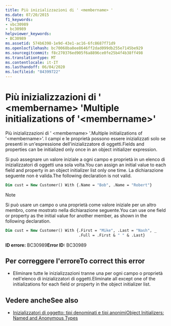 ```yaml
---
title: Più inizializzazioni di ' <membername> '
ms.date: 07/20/2015
f1_keywords:
- vbc30989
- bc30989
helpviewer_keywords:
- BC30989
ms.assetid: 574b6398-1e9d-43e1-ac16-6fc8687f71d9
ms.openlocfilehash: bc70068ba8ee8646ff2dad099db255e7145be929
ms.sourcegitcommit: f8c270376ed905f6a8896ce0fe25b4f4b38ff498
ms.translationtype: MT
ms.contentlocale: it-IT
ms.lasthandoff: 06/04/2020
ms.locfileid: "84399722"
---
```

# <a name="multiple-initializations-of-membername"></a><span data-ttu-id="7722c-102">Più inizializzazioni di ' \<membername> '</span><span class="sxs-lookup"><span data-stu-id="7722c-102">Multiple initializations of '\<membername>'</span></span>

<span data-ttu-id="7722c-103">Più inizializzazioni di ' \<membername> '.</span><span class="sxs-lookup"><span data-stu-id="7722c-103">Multiple initializations of '\<membername>'.</span></span> <span data-ttu-id="7722c-104">I campi e le proprietà possono essere inizializzati solo se presenti in un'espressione dell'inizializzatore di oggetti.</span><span class="sxs-lookup"><span data-stu-id="7722c-104">Fields and properties can be initialized only once in an object initializer expression.</span></span>

<span data-ttu-id="7722c-105">Si può assegnare un valore iniziale a ogni campo e proprietà in un elenco di inizializzatori di oggetti una sola volta.</span><span class="sxs-lookup"><span data-stu-id="7722c-105">You can assign an initial value to each field and property in an object initializer list only one time.</span></span> <span data-ttu-id="7722c-106">La dichiarazione seguente non è valida.</span><span class="sxs-lookup"><span data-stu-id="7722c-106">The following declaration is not valid.</span></span>

```vb
Dim cust = New Customer() With {.Name = "Bob", .Name = "Robert"}
```

> [!NOTE]
> <span data-ttu-id="7722c-107">Si può usare un campo o una proprietà come valore iniziale per un altro membro, come mostrato nella dichiarazione seguente.</span><span class="sxs-lookup"><span data-stu-id="7722c-107">You can use one field or property as the initial value for another member, as shown in the following declaration.</span></span>

```vb
Dim cust = New Customer() With {.First = "Mike", .Last = "Nash", _
                                .Full = .First & " " & .Last}
```

<span data-ttu-id="7722c-108">**ID errore:** BC30989</span><span class="sxs-lookup"><span data-stu-id="7722c-108">**Error ID:** BC30989</span></span>

## <a name="to-correct-this-error"></a><span data-ttu-id="7722c-109">Per correggere l'errore</span><span class="sxs-lookup"><span data-stu-id="7722c-109">To correct this error</span></span>

- <span data-ttu-id="7722c-110">Eliminare tutte le inizializzazioni tranne una per ogni campo o proprietà nell'elenco di inizializzatori di oggetti.</span><span class="sxs-lookup"><span data-stu-id="7722c-110">Eliminate all except one of the initializations for each field or property in the object initializer list.</span></span>

## <a name="see-also"></a><span data-ttu-id="7722c-111">Vedere anche</span><span class="sxs-lookup"><span data-stu-id="7722c-111">See also</span></span>

- [<span data-ttu-id="7722c-112">Inizializzatori di oggetto: tipi denominati e tipi anonimi</span><span class="sxs-lookup"><span data-stu-id="7722c-112">Object Initializers: Named and Anonymous Types</span></span>](../programming-guide/language-features/objects-and-classes/object-initializers-named-and-anonymous-types.md)
